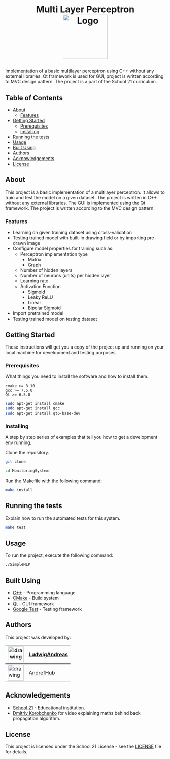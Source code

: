 <h1> 
   <p align="center"> 
      Multi Layer Perceptron
      <br> <img src="src/resources/icons/a.ico" alt="Logo" width="140" height="140">
   </p>
</h1>

Implementation of a basic multilayer perceptron using C++ without any external libraries. Qt framework is used for GUI, project is written according to MVC design pattern. The project is a part of the School 21 curriculum.

## Table of Contents

- [About](#about)
   - [Features](#features)
- [Getting Started](#getting-started)
   - [Prerequisites](#prerequisites)
   - [Installing](#installing)
- [Running the tests](#running-the-tests)
- [Usage](#usage)
- [Built Using](#built-using)
- [Authors](#authors)
- [Acknowledgements](#acknowledgements)
- [License](#license)

## About

This project is a basic implementation of a multilayer perceptron. It allows to train and test the model on a given dataset. The project is written in C++ without any external libraries. The GUI is implemented using the Qt framework. The project is written according to the MVC design pattern.

### Features

<ul>
   <li>Learning on given training dataset using cross-validation
      <img src="materials/README/Training.png" alt="">
   <li>Testing trained model with built-in drawing field or by importing pre-drawn image
      <img src="materials/README/Testing.png" alt="">
   <li>Configure model properties for training such as:
      <ul>
         <li>Perceptron implementation type
            <ul>
               <li>Matrix
               <li>Graph
            </ul>
         <li>Number of hidden layers
         <li>Number of neurons (units) per hidden layer
         <li>Learning rate
         <li>Activation Function
            <ul>
               <li>Sigmoid
               <li>Leaky ReLU
               <li>Linear
               <li>Bipolar Sigmoid
            </ul>
      </ul>
      <img src="materials/README/Config.png" alt="">
   <li>Import pretrained model
      <img src="materials/README/LoadingPretrained.png" alt="">
   <li>Testing trained model on testing dataset 
      <img src="materials/README/TestingInProgress.png" alt="">
</ul>

## Getting Started

These instructions will get you a copy of the project up and running on your local machine for development and testing purposes.

### Prerequisites

What things you need to install the software and how to install them.

```text
cmake >= 3.10
gcc >= 7.5.0
Qt >= 6.5.0
```

```bash
sudo apt-get install cmake
sudo apt-get install gcc
sudo apt-get install qt6-base-dev
```

### Installing

A step by step series of examples that tell you how to get a development env running.

Clone the repository.

```bash
git clone

cd MonitoringSystem
```

Run the Makefile with the following command:

```bash
make install
```

## Running the tests

Explain how to run the automated tests for this system.

```bash
make test
```

## Usage

To run the project, execute the following command:

```bash
./SimpleMLP
```

## Built Using

- [C++](https://en.cppreference.com/w/) - Programming language
- [CMake](https://cmake.org/) - Build system
- [Qt](https://doc.qt.io/qt-5/qtwidgets-index.html) - GUI framework
- [Google Test](https://google.github.io/googletest/) - Testing framework

## Authors

This project was developed by:

| <img src="https://avatars.githubusercontent.com/u/88089961?v=4" alt="drawing" width="50"/> |[LudwigAndreas](https://github.com/LudwigAndreas)|
| --- | --- |
| <img src="https://avatars.githubusercontent.com/u/57820208?s=60&v=4" alt="drawing" width="50"/> | [AndrefHub](https://github.com/AndrefHub) |

## Acknowledgements

- [School 21](https://21-school.ru/) - Educational institution.
- [Dmitriy Korobchenko](https://youtu.be/bW4dKxtUFpg) for video explaining maths behind back propagation algorithm.

## License

This project is licensed under the School 21 License - see the [LICENSE](LICENSE) file for details.
